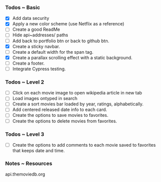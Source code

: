 ### Todos ~ Basic

- [x] Add data security
- [x] Apply a new color scheme (use Netflix as a reference)
- [ ] Create a good ReadMe
- [ ] Hide api~addresses/ paths
- [ ] Add back to portfolio btn or back to github btn.
- [x] Create a sticky navbar.
- [ ] Create a default width for the span tag. 
- [x] Create a parallax scrolling effect with a static background.
- [ ] Create a footer.
- [ ] Integrate Cypress testing.

### Todos ~ Level 2
- [ ] Click on each movie image to open wikipedia article in new tab
- [ ] Load images ontyped in search
- [ ] Create a sort movies bar loaded by year, ratings, alphabetically.
- [ ] Add centered released date info to each card. 
- [ ] Create the options to save movies to favorites.
- [ ] Create the options to delete movies from favorites. 

### Todos ~ Level 3 
- [ ] Create the   options to add comments to each movie saved to favorites that keeps date and time.

### Notes ~ Resources

api.themoviedb.org
